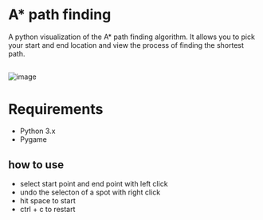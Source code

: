 # A* path finding 
A python visualization of the A* path finding algorithm. It allows you to pick your start and end location and view the process of finding the shortest path.

## 
![image](https://github.com/8zeno8/path-finding-visualizaion/assets/104233176/139f8563-bdcb-4924-ba36-e3c73ec8b764)


# Requirements
- Python 3.x
- Pygame

## how to use
* select start  point and end point with left click
* undo the selecton of a spot with right click
* hit space to start
* ctrl + c to restart
